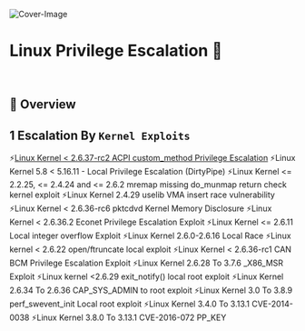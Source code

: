 ![Cover-Image](https://user-images.githubusercontent.com/95465072/214883789-1f48e8ab-9de0-4693-b0f2-94f42e433c4f.png)


# Linux Privilege Escalation 🦁

&nbsp;

## 📜 Overview


## 1 Escalation By ```Kernel Exploits```

⚡[Linux Kernel < 2.6.37-rc2 ACPI custom_method Privilege Escalation](https://github.com/sujayadkesar/Linux-Privilege-Escalation/blob/main/Kernel_EXPLOITS/kernel_2%2C4%2C20__TO__2%2C4%2C27.c)
⚡Linux Kernel 5.8 < 5.16.11 - Local Privilege Escalation (DirtyPipe)
⚡Linux Kernel <= 2.2.25, <= 2.4.24 and <= 2.6.2 mremap missing do_munmap return check kernel exploit
⚡Linux Kernel 2.4.29 uselib VMA insert race vulnerability
⚡Linux Kernel < 2.6.36-rc6 pktcdvd Kernel Memory Disclosure
⚡Linux Kernel < 2.6.36.2 Econet Privilege Escalation Exploit
⚡Linux Kernel <= 2.6.11 Local integer overflow Exploit
⚡Linux Kernel 2.6.0-2.6.16 Local Race
⚡Linux kernel < 2.6.22 open/ftruncate local exploit
⚡Linux Kernel < 2.6.36-rc1 CAN BCM Privilege Escalation Exploit
⚡Linux Kernel 2.6.28 To 3.7.6 _X86_MSR Exploit
⚡Linux kernel <2.6.29 exit_notify() local root exploit
⚡Linux Kernel 2.6.34 To 2.6.36 CAP_SYS_ADMIN to root exploit
⚡Linux Kernel 3.0 To 3.8.9 perf_swevent_init Local root exploit
⚡Linux Kernel 3.4.0 To 3.13.1 CVE-2014-0038
⚡Linux Kernel 3.8.0 To 3.13.1 CVE-2016-072 PP_KEY
